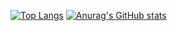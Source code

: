 [![Top Langs](https://github-readme-stats.vercel.app/api/top-langs/?username=matieo33&layout=compact)](https://github.com/anuraghazra/github-readme-stats)
[![Anurag's GitHub stats](https://github-readme-stats.vercel.app/api?username=matieo33)](https://github.com/anuraghazra/github-readme-stats)
